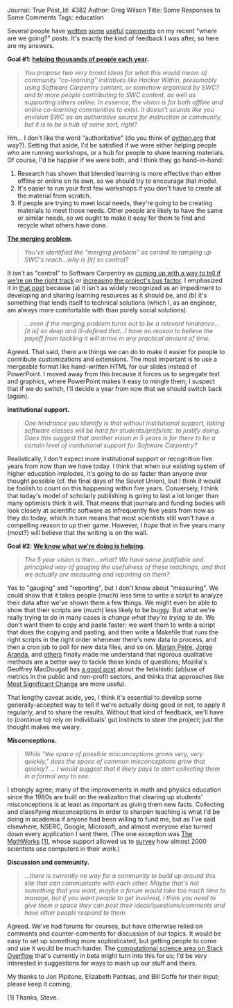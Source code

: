 Journal: True
Post_Id: 4382
Author: Greg Wilson
Title: Some Responses to Some Comments
Tags: education

<p>Several people have <a href="|filename|2011-12-24-what-success-looks-like-five-years-out.md">written</a> <a href="|filename|2011-12-30-fork-merge-and-share.md">some</a> <a href="|filename|2011-12-20-what-ive-learned-so-far.md">useful</a> <a href="|filename|2011-12-24-organizing-instruction-and-study-to-improve-student-learning.md">comments</a> on my recent "where are we going?" posts. It's exactly the kind of feedback I was after, so here are my answers.</p>
<p><strong>Goal #1: <a href="|filename|2011-12-24-what-success-looks-like-five-years-out.md">helping thousands of people each year</a>.</strong></p>
<blockquote><p><em>You propose two very broad ideas for what this would mean: a) community "co-learning" initiatives like Hacker Within, presumably using Software Carpentry content, or somehow organised by SWC? and b) more people contributing to SWC content, as well as supporting others online. In essence, the vision is for both offline and online co-learning communities to exist. It doesn't sounds like you envision SWC as an authorative source for instruction or community, but it is to be a hub of some sort, right?</em></p></blockquote>
<p>Hm... I don't like the word "authoritative" (do you think of <a href="http://python.org">python.org</a> that way?). Setting that aside, I'd be satisfied if we were either helping people who are running workshops, or a hub for people to share learning materials. Of course, I'd be happier if we were both, and I think they go hand-in-hand:</p>
<ol>
<li>Research has shown that blended learning is more effective than either offline or online on its own, so we should try to encourage that model.</li>
<li>It's easier to run your first few workshops if you don't have to create all the material from scratch.</li>
<li>If people are trying to meet local needs, they're going to be creating materials to meet those needs. Other people are likely to have the same or similar needs, so we ought to make it easy for them to find and recycle what others have done.</li>
</ol>
<p><strong><a href="|filename|2011-12-30-fork-merge-and-share.md">The merging problem</a>.</strong></p>
<blockquote><p><em>You've identified the "merging problem" as central to ramping up SWC's reach...why is [it] so central?</em></p></blockquote>
<p>It isn't as "central" to Software Carpentry as <a href="#impact">coming up with a way to tell if we're on the right track</a> or <a href="|filename|2011-12-24-what-success-looks-like-five-years-out.md">increasing the project's bus factor</a>. I emphasized it in <a href="|filename|2011-12-30-fork-merge-and-share.md">that post</a> because (a) it isn't as widely recognized as an impediment to developing and sharing learning resources as it should be, and (b) it's something that lends itself to technical solutions (which I, as an engineer, am always more comfortable with than purely social solutions).</p>
<blockquote><p><em>...even if the merging problem turns out to be a relevant hindrance... [it is] so deep and ill-defined that...I have no reason to believe the payoff from tackling it will arrive in any practical amount of time.</em></p></blockquote>
<p>Agreed. That said, there are things we can do to make it easier for people to contribute customizations and extensions. The most important is to use a mergeable format like hand-written HTML for our slides instead of PowerPoint. I moved away from this because it forces us to segregate text and graphics, where PowerPoint makes it easy to mingle them; I suspect that if we do switch, I'll decide a year from now that we should switch back (again).</p>
<p><strong>Institutional support.</strong></p>
<blockquote><p><em>One hindrance you identify is that without institutional support, taking software classes will be hard for students/profs/etc. to justify doing. Does this suggest that another vision in 5 years is for there to be a certain level of institutional support for Software Carpentry?</em></p></blockquote>
<p>Realistically, I don't expect more institutional support or recognition five years from now than we have today. I think that when our existing system of higher education implodes, it's going to do so faster than anyone ever thought possible (cf. the final days of the Soviet Union), but I think it would be foolish to count on this happening within five years. Conversely, I think that today's model of scholarly publishing is going to last a lot longer than many optimists think it will. That means that journals and funding bodies will look closely at scientific software as infrequently five years from now as they do today, which in turn means that most scientists still won't have a compelling reason to up their game. However, I <em>hope</em> that in five years many (most?) will believe that the writing is on the wall.</p>
<p><strong>Goal #2: <a href="|filename|2011-12-24-what-success-looks-like-five-years-out.md#impact">We know what we're doing is helping</a>.</strong></p>
<blockquote>
<p id="impact"><em>The 5 year vision is then...what? We have some justifiable and principled way of gauging the usefulness of these teachings, and that we actually are measuring and reporting on them?</em></p>
</blockquote>
<p>Yes to "gauging" and "reporting", but I don't know about "measuring". We could show that it takes people (much) less time to write a script to analyze their data after we've shown them a few things. We might even be able to show that their scripts are (much) less likely to be buggy. But what we're really trying to do in many cases is <em>change what they're trying to do</em>. We don't want them to copy and paste faster; we want them to write a script that does the copying and pasting, and then write a Makefile that runs the right scripts in the right order whenever there's new data to process, and then a cron job to poll for new data files, and so on. <a href="http://mcs.open.ac.uk/mp8/">Marian Petre</a>, <a href="http://catenary.wordpress.com/about/">Jorge Aranda</a>, and <a href="http://www.amazon.com/Making-Software-Really-Works-Believe/dp/0596808321">others</a> finally made me understand that rigorous qualitative methods are a better way to tackle these kinds of questions; Mozilla's Geoffrey MacDougall has <a href="http://intangible.ca/2011/11/09/on-metrics/">a good post</a> about the fetishistic (ab)use of metrics in the public and non-profit sectors, and thinks that approaches like <a href="http://mande.co.uk/special-issues/most-significant-change-msc/">Most Significant Change</a> are more useful.</p>
<p>That lengthy caveat aside, yes, I think it's essential to develop some generally-accepted way to tell if we're actually doing good or not, to apply it regularly, and to share the results. Without that kind of feedback, we'll have to (continue to) rely on individuals' gut instincts to steer the project; just the thought makes me weary.</p>
<p><strong>Misconceptions.</strong></p>
<blockquote><p><em>While "the space of possible misconceptions grows very, very quickly," does the space of common misconceptions grow that quickly? ... I would suggest that it likely pays to start collecting them in a formal way to see.</em></p></blockquote>
<p>I strongly agree; many of the improvements in math and physics education since the 1980s are built on the realization that clearing up students' misconceptions is at least as important as giving them new facts. Collecting and classifying misconceptions in order to sharpen teaching is what I'd be doing in academia if anyone had been willing to fund me, but as I've said elsewhere, NSERC, Google, Microsoft, and almost everyone else turned down every application I sent them. (The one exception was <a href="http://www.mathworks.com/index.html">The MathWorks</a> [<a href="#1">1</a>], whose support allowed us to <a href="http://dl.acm.org/citation.cfm?id=1556928">survey</a> how almost 2000 scientists use computers in their work.)</p>
<p><strong>Discussion and community.</strong></p>
<blockquote><p><em>...there is currently no way for a community to build up around this site that can communicate with each other. Maybe that's not something that you want, maybe a forum would take too much time to manage, but if you want people to get involved, I think you need to give them a space they can post their ideas/questions/comments and have other people respond to them.</em></p></blockquote>
<p>Agreed. We've had forums for courses, but have otherwise relied on comments and counter-comments for discussion of our topics. It would be easy to set up something more sophisticated, but getting people to come and use it would be much harder. The <a href="http://www.mathworks.com/index.html">computational science area on Stack Overflow</a> that's currently in beta might turn into this for us; I'd be very interested in suggestions for ways to mash up our stuff and theirs.</p>
<p>My thanks to Jon Pipitone, Elizabeth Patitsas, and Bill Goffe for their input; please keep it coming.</p>
<p id="1">[1] Thanks, Steve.</p>
